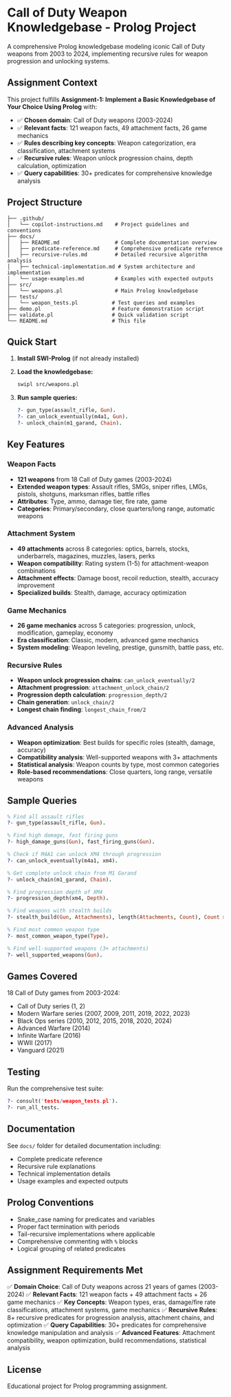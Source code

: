 # Call of Duty Weapon Knowledgebase - Prolog Project

A comprehensive Prolog knowledgebase modeling iconic Call of Duty weapons from 2003 to 2024, implementing recursive rules for weapon progression and unlocking systems.

## Assignment Context

This project fulfills **Assignment-1: Implement a Basic Knowledgebase of Your Choice Using Prolog** with:

- ✅ **Chosen domain**: Call of Duty weapons (2003-2024)
- ✅ **Relevant facts**: 121 weapon facts, 49 attachment facts, 26 game mechanics
- ✅ **Rules describing key concepts**: Weapon categorization, era classification, attachment systems
- ✅ **Recursive rules**: Weapon unlock progression chains, depth calculation, optimization
- ✅ **Query capabilities**: 30+ predicates for comprehensive knowledge analysis

## Project Structure

```plaintext
├── .github/
│   └── copilot-instructions.md    # Project guidelines and conventions
├── docs/
│   ├── README.md                  # Complete documentation overview
│   ├── predicate-reference.md     # Comprehensive predicate reference
│   ├── recursive-rules.md         # Detailed recursive algorithm analysis
│   ├── technical-implementation.md # System architecture and implementation
│   └── usage-examples.md          # Examples with expected outputs
├── src/
│   └── weapons.pl                 # Main Prolog knowledgebase
├── tests/
│   └── weapon_tests.pl           # Test queries and examples
├── demo.pl                       # Feature demonstration script
├── validate.pl                   # Quick validation script
└── README.md                     # This file
```

## Quick Start

1. **Install SWI-Prolog** (if not already installed)
2. **Load the knowledgebase:**

   ```bash
   swipl src/weapons.pl
   ```

3. **Run sample queries:**

   ```prolog
   ?- gun_type(assault_rifle, Gun).
   ?- can_unlock_eventually(m4a1, Gun).
   ?- unlock_chain(m1_garand, Chain).
   ```

## Key Features

### Weapon Facts

- **121 weapons** from 18 Call of Duty games (2003-2024)
- **Extended weapon types**: Assault rifles, SMGs, sniper rifles, LMGs, pistols, shotguns, marksman rifles, battle rifles
- **Attributes**: Type, ammo, damage tier, fire rate, game
- **Categories**: Primary/secondary, close quarters/long range, automatic weapons

### Attachment System

- **49 attachments** across 8 categories: optics, barrels, stocks, underbarrels, magazines, muzzles, lasers, perks
- **Weapon compatibility**: Rating system (1-5) for attachment-weapon combinations
- **Attachment effects**: Damage boost, recoil reduction, stealth, accuracy improvement
- **Specialized builds**: Stealth, damage, accuracy optimization

### Game Mechanics

- **26 game mechanics** across 5 categories: progression, unlock, modification, gameplay, economy
- **Era classification**: Classic, modern, advanced game mechanics
- **System modeling**: Weapon leveling, prestige, gunsmith, battle pass, etc.

### Recursive Rules

- **Weapon unlock progression chains**: `can_unlock_eventually/2`
- **Attachment progression**: `attachment_unlock_chain/2`
- **Progression depth calculation**: `progression_depth/2`
- **Chain generation**: `unlock_chain/2`
- **Longest chain finding**: `longest_chain_from/2`

### Advanced Analysis

- **Weapon optimization**: Best builds for specific roles (stealth, damage, accuracy)
- **Compatibility analysis**: Well-supported weapons with 3+ attachments
- **Statistical analysis**: Weapon counts by type, most common categories
- **Role-based recommendations**: Close quarters, long range, versatile weapons

## Sample Queries

```prolog
% Find all assault rifles
?- gun_type(assault_rifle, Gun).

% Find high damage, fast firing guns
?- high_damage_guns(Gun), fast_firing_guns(Gun).

% Check if M4A1 can unlock XM4 through progression
?- can_unlock_eventually(m4a1, xm4).

% Get complete unlock chain from M1 Garand
?- unlock_chain(m1_garand, Chain).

% Find progression depth of XM4
?- progression_depth(xm4, Depth).

% Find weapons with stealth builds
?- stealth_build(Gun, Attachments), length(Attachments, Count), Count > 0.

% Find most common weapon type
?- most_common_weapon_type(Type).

% Find well-supported weapons (3+ attachments)
?- well_supported_weapons(Gun).
```

## Games Covered

18 Call of Duty games from 2003-2024:

- Call of Duty series (1, 2)
- Modern Warfare series (2007, 2009, 2011, 2019, 2022, 2023)
- Black Ops series (2010, 2012, 2015, 2018, 2020, 2024)
- Advanced Warfare (2014)
- Infinite Warfare (2016)
- WWII (2017)
- Vanguard (2021)

## Testing

Run the comprehensive test suite:

```prolog
?- consult('tests/weapon_tests.pl').
?- run_all_tests.
```

## Documentation

See `docs/` folder for detailed documentation including:

- Complete predicate reference
- Recursive rule explanations
- Technical implementation details
- Usage examples and expected outputs

## Prolog Conventions

- Snake_case naming for predicates and variables
- Proper fact termination with periods
- Tail-recursive implementations where applicable
- Comprehensive commenting with `%` blocks
- Logical grouping of related predicates

## Assignment Requirements Met

✅ **Domain Choice**: Call of Duty weapons across 21 years of games (2003-2024)
✅ **Relevant Facts**: 121 weapon facts + 49 attachment facts + 26 game mechanics
✅ **Key Concepts**: Weapon types, eras, damage/fire rate classifications, attachment systems, game mechanics
✅ **Recursive Rules**: 8+ recursive predicates for progression analysis, attachment chains, and optimization
✅ **Query Capabilities**: 30+ predicates for comprehensive knowledge manipulation and analysis
✅ **Advanced Features**: Attachment compatibility, weapon optimization, build recommendations, statistical analysis

## License

Educational project for Prolog programming assignment.
